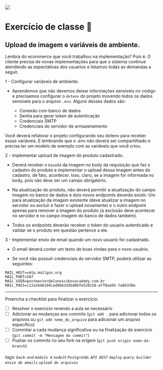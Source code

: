 ![](https://i.imgur.com/xG74tOh.png)

# Exercício de classe 🏫

## Upload de imagem e variáveis de ambiente.

Lembra do ecommerce que você trabalhou na implementação? Pois é. O cliente precisa de novas implementações para que o sistema continue atendendo as expectativas dos usuarios e listamos todas as demandas a seguir.

1 - Configurar variáveis de ambiente.

-   Aprendemos que não devemos deixar informações sensíveis no código e precisamos configurar o `dotenv` do projeto movendo todos os dados sensíveis para o arquivo `.env`. Alguns desses dados são:

    -   Conexão com banco de dados
    -   Senha para gerar token de autenticação
    -   Credenciais SMTP
    -   Credenciais do servidor de armazenamento

Você deverá refatorar o projeto configurando seu dotenv para receber essas variáveis. E lembrando que o .env não deverá ser compartilhado e precisa ter um modelo de exemplo com as variáveis que você criou.

2 - implementar upload de imagem do produto cadastrado.

-   Deverá receber o `base64` da imagem no body da requisição que faz o cadastro do produto e implementar o upload dessa imagem antes do cadastro, de fato, acontecer. Isso, claro, se a imagem for informada no body, pois não deve ser um campo obrigatório.

-   Na atualização do produto, não deverá permitir a atualização do campo imagem no banco de dados e dois novos endpoints deverão existir. Um para atualização da imagem existente (deve atualizar a imagem no servidor ou excluir e fazer o upload novamente) e o outro endpoint apenas para remover a imagem do produto (a exclusão deve acontecer no servidor e no campo imagem do banco de dados também).

-   Todos os endpoints deverão receber o token do usuario autenticado e validar se o produto em questão pertence a ele.

3 - Implementar envio de email quando um novo usuario for cadastrado.

-   O email deverá conter um texto de boas vindas para o novo usuário.

-   Se você não possuir credenciais do servidor SMTP, poderá utilizar as seguintes:

```
MAIL_HOST=smtp.mailgun.org
MAIL_PORT=587
MAIL_USER=postmaster@alunoscubosacademy.com.br
MAIL_PASS=c12a2648104cad9b63d3bd86fe520158-aff8aa95-7a66330a
```

---

Preencha a checklist para finalizar o exercício:

-   [ ] Resolver o exercício revendo a aula se necessário
-   [ ] Adicionar as mudanças aos commits (`git add .` para adicionar todos os arquivos ou `git add nome_do_arquivo` para adicionar um arquivo específico)
-   [ ] Commitar a cada mudança significativa ou na finalização do exercício (`git commit -m "Mensagem do commit"`)
-   [ ] Pushar os commits no seu fork na origem (`git push origin nome-da-branch`)

###### tags: `back-end` `módulo 4` `nodeJS` `PostgreSQL` `API REST` `deploy` `query builder` `envio de emails` `upload de arquivos`
